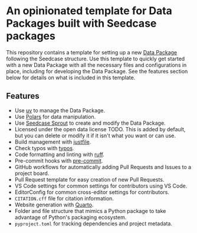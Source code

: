 # An opinionated template for Data Packages built with Seedcase packages

This repository contains a template for setting up a new [Data
Package](https://datapackage.org/) following the Seedcase structure. Use
this template to quickly get started with a new Data Package with all
the necessary files and configurations in place, including for
developing the Data Package. See the features section below for details
on what is included in this template.

## Features

-   Use [uv](https://docs.astral.sh/uv/) to manage the Data Package.
-   Use [Polars](https://www.pola.rs/) for data manipulation.
-   Use [Seedcase Sprout](https://sprout.seedcase-project.org/) to
    create and modify the Data Package.
-   Licensed under the open data license TODO. This is added by default,
    but you can delete or modify it if it isn't what you want or can
    use.
-   Build management with [justfile](https://just.systems/man/en/).
-   Check typos with [typos](https://github.com/crate-ci/typos).
-   Code formatting and linting with
    [ruff](https://docs.astral.sh/ruff/).
-   Pre-commit hooks with [pre-commit](https://pre-commit.com/).
-   GitHub workflows for automatically adding Pull Requests and Issues
    to a project board.
-   Pull Request template for easy creation of new Pull Requests.
-   VS Code settings for common settings for contributors using VS Code.
-   EditorConfig for common cross-editor settings for contributors.
-   `CITATION.cff` file for citation information.
-   Website generation with [Quarto](https://quarto.org/).
-   Folder and file structure that mimics a Python package to take
    advantage of Python's packaging ecosystem.
-   `pyproject.toml` for tracking dependencies and project metadata.
